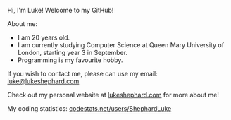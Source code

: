 Hi, I'm Luke! Welcome to my GitHub!<br>

About me:
- I am 20 years old.
- I am currently studying Computer Science at Queen Mary University of London, starting year 3 in September.
- Programming is my favourite hobby.

If you wish to contact me, please can use my email: [luke@lukeshephard.com](mailto:luke@lukeshephard.com)

Check out my personal website at [lukeshephard.com](https://lukeshephard.com) for more about me!

My coding statistics: [codestats.net/users/ShephardLuke](https://codestats.net/users/ShephardLuke)

